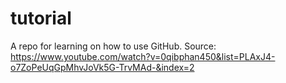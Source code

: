 # tutorial
A repo for learning on how to use GitHub.
Source: https://www.youtube.com/watch?v=0qibphan450&list=PLAxJ4-o7ZoPeUqGpMhvJoVk5G-TrvMAd-&index=2

